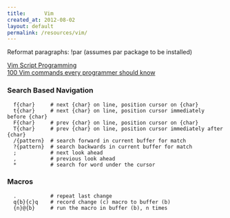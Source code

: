 ```yaml
---
title:      Vim
created_at: 2012-08-02
layout: default
permalink: /resources/vim/
---
```


Reformat paragraphs: !par (assumes par package to be installed)

[Vim Script
Programming](http://www.slideshare.net/c9s/vim-script-programming)\
[100 Vim commands every programmer should
know](http://www.catswhocode.com/blog/100-vim-commands-every-programmer-should-know)

### Search Based Navigation

      f{char}     # next {char} on line, position cursor on {char}
      t{char}     # next {char} on line, position cursor immediately before {char}
      F{char}     # prev {char} on line, position cursor on {char}
      T{char}     # prev {char} on line, position cursor immediately after {char}
      /{pattern}  # search forward in current buffer for match
      ?{pattern}  # search backwards in current buffer for match
      ;           # next look ahead
      ,           # previous look ahead
      *           # search for word under the cursor

### Macros

      .           # repeat last change
      q{b}{c}q    # record change (c) macro to buffer (b)
      {n}@{b}     # run the macro in buffer (b), n times
